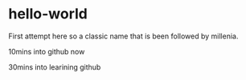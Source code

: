 # hello-world
First attempt here so a classic name that is been followed by millenia.

10mins into github now

30mins into learining github
